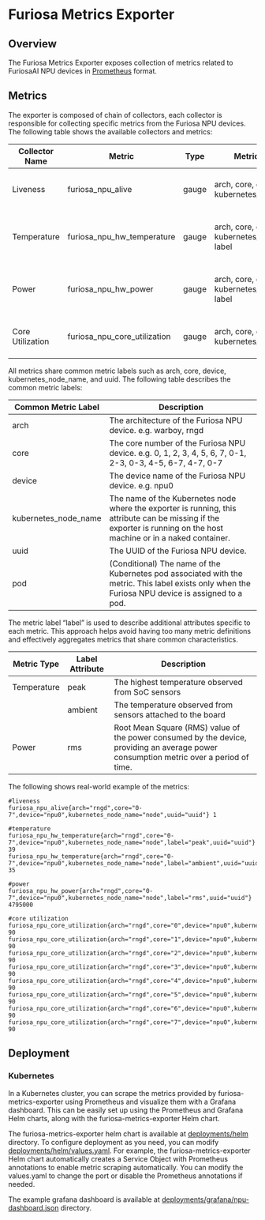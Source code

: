# Furiosa Metrics Exporter 

## Overview
The Furiosa Metrics Exporter exposes collection of metrics related to FuriosaAI NPU devices in [Prometheus](https://prometheus.io/) format.

## Metrics
The exporter is composed of chain of collectors, each collector is responsible for collecting specific metrics from the Furiosa NPU devices.
The following table shows the available collectors and metrics:

| Collector Name   | Metric                       | Type  | Metric Labels                                         | Description                                      |
|------------------|------------------------------|-------|-------------------------------------------------------|--------------------------------------------------|
| Liveness         | furiosa_npu_alive            | gauge | arch, core, device, uuid, kubernetes_node_name        | The liveness of the Furiosa NPU device.          |
| Temperature      | furiosa_npu_hw_temperature   | gauge | arch, core, device, uuid, kubernetes_node_name, label | The temperature of the Furiosa NPU device.       |
| Power            | furiosa_npu_hw_power         | gauge | arch, core, device, uuid, kubernetes_node_name, label | The power consumption of the Furiosa NPU device. |
| Core Utilization | furiosa_npu_core_utilization | gauge | arch, core, device, uuid, kubernetes_node_name        | The core utilization of the Furiosa NPU device.  |

All metrics share common metric labels such as arch, core, device, kubernetes_node_name, and uuid.
The following table describes the common metric labels:

| Common Metric Label  | Description                                                                                                                                                          |
|----------------------|----------------------------------------------------------------------------------------------------------------------------------------------------------------------|
| arch                 | The architecture of the Furiosa NPU device. e.g. warboy, rngd                                                                                                        |
| core                 | The core number of the Furiosa NPU device. e.g. 0, 1, 2, 3, 4, 5, 6, 7, 0-1, 2-3, 0-3, 4-5, 6-7, 4-7, 0-7                                                            |
| device               | The device name of the Furiosa NPU device. e.g. npu0                                                                                                                 |
| kubernetes_node_name | The name of the Kubernetes node where the exporter is running, this attribute can be missing if the exporter is running on the host machine or in a naked container. |
| uuid                 | The UUID of the Furiosa NPU device.                                                                                                                                  |
| pod                  | (Conditional) The name of the Kubernetes pod associated with the metric. This label exists only when the Furiosa NPU device is assigned to a pod.                     |

The metric label “label” is used to describe additional attributes specific to each metric.
This approach helps avoid having too many metric definitions and effectively aggregates metrics that share common characteristics.

| Metric Type | Label Attribute    | Description                                                                                                                            |
|-------------|--------------------|----------------------------------------------------------------------------------------------------------------------------------------|
| Temperature | peak               | The highest temperature observed from SoC sensors                                                                                      |
|             | ambient            | The temperature observed from sensors attached to the board                                                                            |
| Power       | rms                | Root Mean Square (RMS) value of the power consumed by the device, providing an average power consumption metric over a period of time. |



The following shows real-world example of the metrics:
```shell
#liveness
furiosa_npu_alive{arch="rngd",core="0-7",device="npu0",kubernetes_node_name="node",uuid="uuid"} 1

#temperature
furiosa_npu_hw_temperature{arch="rngd",core="0-7",device="npu0",kubernetes_node_name="node",label="peak",uuid="uuid"} 39
furiosa_npu_hw_temperature{arch="rngd",core="0-7",device="npu0",kubernetes_node_name="node",label="ambient",uuid="uuid"} 35

#power
furiosa_npu_hw_power{arch="rngd",core="0-7",device="npu0",kubernetes_node_name="node",label="rms",uuid="uuid"} 4795000

#core utilization
furiosa_npu_core_utilization{arch="rngd",core="0",device="npu0",kubernetes_node_name="node",uuid="uuid"} 90
furiosa_npu_core_utilization{arch="rngd",core="1",device="npu0",kubernetes_node_name="node",uuid="uuid"} 90
furiosa_npu_core_utilization{arch="rngd",core="2",device="npu0",kubernetes_node_name="node",uuid="uuid"} 90
furiosa_npu_core_utilization{arch="rngd",core="3",device="npu0",kubernetes_node_name="node",uuid="uuid"} 90
furiosa_npu_core_utilization{arch="rngd",core="4",device="npu0",kubernetes_node_name="node",uuid="uuid"} 90
furiosa_npu_core_utilization{arch="rngd",core="5",device="npu0",kubernetes_node_name="node",uuid="uuid"} 90
furiosa_npu_core_utilization{arch="rngd",core="6",device="npu0",kubernetes_node_name="node",uuid="uuid"} 90
furiosa_npu_core_utilization{arch="rngd",core="7",device="npu0",kubernetes_node_name="node",uuid="uuid"} 90
```

## Deployment

<!-- add baremetal support here -->

### Kubernetes
In a Kubernetes cluster, you can scrape the metrics provided by furiosa-metrics-exporter using Prometheus and visualize them with a Grafana dashboard.
This can be easily set up using the Prometheus and Grafana Helm charts, along with the furiosa-metrics-exporter Helm chart.

The furiosa-metrics-exporter helm chart is available at [deployments/helm](deployments/helm) directory. To configure deployment as you need, you can modify [deployments/helm/values.yaml](deployments/helm/values.yaml).
For example, the furiosa-metrics-exporter Helm chart automatically creates a Service Object with Prometheus annotations to enable metric scraping automatically. You can modify the values.yaml to change the port or disable the Prometheus annotations if needed.

The example grafana dashboard is available at [deployments/grafana/npu-dashboard.json](deployments/grafana/npu-dashboard.json) directory.
